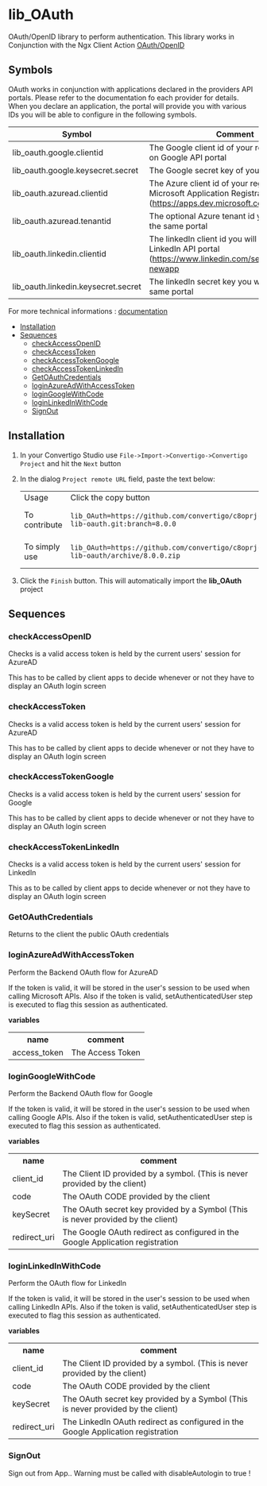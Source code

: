 


# lib_OAuth

OAuth/OpenID library to perform authentication.
This library works in Conjunction with the Ngx Client Action [OAuth/OpenID](https://doc.convertigo.com/documentation/latest/reference-manual/convertigo-objects/mobile-application/components/action-components/oauth-openid)

## Symbols
OAuth works in conjunction with applications declared in the providers API portals. Please refer to the documentation fo each provider for details. When you declare an application, the portal will provide you with various IDs you will be able to configure in the following symbols.

|Symbol    | Comment           |
|----------|-------------------|
|lib_oauth.google.clientid    | The Google client id of your registered app on Google API portal           |
|lib_oauth.google.keysecret.secret    | The Google secret key of your registered app           |
|lib_oauth.azuread.clientid    | The Azure client id of your registered app on Microsoft Application Registration Portal (https://apps.dev.microsoft.com)    |
|lib_oauth.azuread.tenantid    | The optional Azure tenant id you will find in the same portal           |
|lib_oauth.linkedin.clientid    | The linkedIn client id you will find the LinkedIn API portal (https://www.linkedin.com/secure/developer?newapp           |
|lib_oauth.linkedin.keysecret.secret    | The linkedIn secret key you will find in the same portal           |



For more technical informations : [documentation](./project.md)

- [Installation](#installation)
- [Sequences](#sequences)
    - [checkAccessOpenID](#checkaccessopenid)
    - [checkAccessToken](#checkaccesstoken)
    - [checkAccessTokenGoogle](#checkaccesstokengoogle)
    - [checkAccessTokenLinkedIn](#checkaccesstokenlinkedin)
    - [GetOAuthCredentials](#getoauthcredentials)
    - [loginAzureAdWithAccessToken](#loginazureadwithaccesstoken)
    - [loginGoogleWithCode](#logingooglewithcode)
    - [loginLinkedInWithCode](#loginlinkedinwithcode)
    - [SignOut](#signout)


## Installation

1. In your Convertigo Studio use `File->Import->Convertigo->Convertigo Project` and hit the `Next` button
2. In the dialog `Project remote URL` field, paste the text below:
   <table>
     <tr><td>Usage</td><td>Click the copy button</td></tr>
     <tr><td>To contribute</td><td>

     ```
     lib_OAuth=https://github.com/convertigo/c8oprj-lib-oauth.git:branch=8.0.0
     ```
     </td></tr>
     <tr><td>To simply use</td><td>

     ```
     lib_OAuth=https://github.com/convertigo/c8oprj-lib-oauth/archive/8.0.0.zip
     ```
     </td></tr>
    </table>
3. Click the `Finish` button. This will automatically import the __lib_OAuth__ project


## Sequences

### checkAccessOpenID

Checks is a valid access token is held by the current users' session for AzureAD

This has to be called by client apps to decide whenever or not they have to display an OAuth login screen



### checkAccessToken

Checks is a valid access token is held by the current users' session for AzureAD

This has to be called by client apps to decide whenever or not they have to display an OAuth login screen



### checkAccessTokenGoogle

Checks is a valid access token is held by the current users' session for Google

This has to be called by client apps to decide whenever or not they have to display an OAuth login screen



### checkAccessTokenLinkedIn

Checks is a valid access token is held by the current users' session for LinkedIn

This as to be called by client apps to decide whenever or not they have to display an OAuth login screen



### GetOAuthCredentials

Returns to the client the public OAuth credentials

### loginAzureAdWithAccessToken

Perform the Backend OAuth flow for AzureAD

If the token is valid, it will be stored in the user's session to be used when calling Microsoft APIs. Also if the token is valid, setAuthenticatedUser step is executed to flag this session as authenticated.


**variables**

<table>
<tr>
<th>name</th><th>comment</th>
</tr>
<tr>
<td>access_token</td><td>The Access Token</td>
</tr>
</table>

### loginGoogleWithCode

Perform the Backend OAuth flow for Google

If the token is valid, it will be stored in the user's session to be used when calling Google APIs. Also if the token is valid, setAuthenticatedUser step is executed to flag this session as authenticated.


**variables**

<table>
<tr>
<th>name</th><th>comment</th>
</tr>
<tr>
<td>client_id</td><td>The Client ID provided by a symbol. (This is never provided by the client)</td>
</tr>
<tr>
<td>code</td><td>The OAuth CODE provided by the client</td>
</tr>
<tr>
<td>keySecret</td><td>The OAuth secret key provided by a Symbol (This is never provided by the client)</td>
</tr>
<tr>
<td>redirect_uri</td><td>The Google OAuth redirect as configured in the Google Application registration</td>
</tr>
</table>

### loginLinkedInWithCode

Perform the OAuth flow for LinkedIn

If the token is valid, it will be stored in the user's session to be used when calling LinkedIn APIs. Also if the token is valid, setAuthenticatedUser step is executed to flag this session as authenticated.


**variables**

<table>
<tr>
<th>name</th><th>comment</th>
</tr>
<tr>
<td>client_id</td><td>The Client ID provided by a symbol. (This is never provided by the client)</td>
</tr>
<tr>
<td>code</td><td>The OAuth CODE provided by the client</td>
</tr>
<tr>
<td>keySecret</td><td>The OAuth secret key provided by a Symbol (This is never provided by the client)</td>
</tr>
<tr>
<td>redirect_uri</td><td>The LinkedIn OAuth redirect as configured in the Google Application registration</td>
</tr>
</table>

### SignOut

Sign out from App.. Warning must be called with disableAutologin to true !



